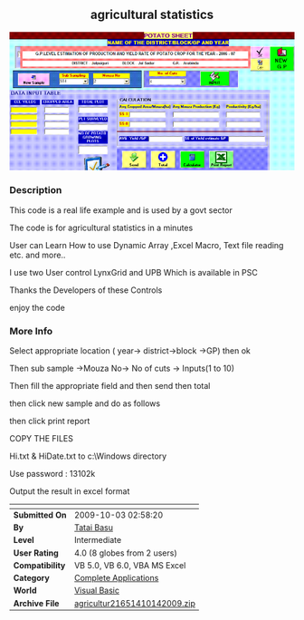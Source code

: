 ﻿<div align="center">

## agricultural statistics

<img src="PIC200910141830175822.GIF">
</div>

### Description

This code is a real life example and is used by a govt sector

The code is for agricultural statistics in a minutes

User can Learn How to use Dynamic Array ,Excel Macro, Text file reading etc. and more..

I use two User control LynxGrid and UPB Which is available in PSC

Thanks the Developers of these Controls

enjoy the code
 
### More Info
 
Select appropriate location ( year-&gt; district-&gt;block -&gt;GP) then ok

Then sub sample -&gt;Mouza No-&gt; No of cuts -&gt; Inputs(1 to 10)

Then fill the appropriate field and then send then total

then click new sample and do as follows

then click print report

COPY THE FILES

Hi.txt &amp; HiDate.txt to c:\Windows  directory

Use password : 13102k

Output the result in excel format


<span>             |<span>
---                |---
**Submitted On**   |2009-10-03 02:58:20
**By**             |[Tatai Basu](https://github.com/Planet-Source-Code/PSCIndex/blob/master/ByAuthor/tatai-basu.md)
**Level**          |Intermediate
**User Rating**    |4.0 (8 globes from 2 users)
**Compatibility**  |VB 5\.0, VB 6\.0, VBA MS Excel
**Category**       |[Complete Applications](https://github.com/Planet-Source-Code/PSCIndex/blob/master/ByCategory/complete-applications__1-27.md)
**World**          |[Visual Basic](https://github.com/Planet-Source-Code/PSCIndex/blob/master/ByWorld/visual-basic.md)
**Archive File**   |[agricultur21651410142009\.zip](https://github.com/Planet-Source-Code/tatai-basu-agricultural-statistics__1-72551/archive/master.zip)









